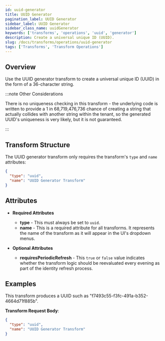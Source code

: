 ```yaml
---
id: uuid-generator
title: UUID Generator
pagination_label: UUID Generator
sidebar_label: UUID Generator
sidebar_class_name: uuidGenerator
keywords: ['transforms', 'operations', 'uuid', 'generator']
description: Create a universal unique ID (UUID).
slug: /docs/transforms/operations/uuid-generator
tags: ['Transforms', 'Transform Operations']
---
```


## Overview

Use the UUID generator transform to create a universal unique ID (UUID) in the form of a 36-character string.

:::note Other Considerations

There is no uniqueness checking in this transform - the underlying code is written to provide a 1 in 68,719,476,736 chance of creating a string that actually collides with another string within the tenant, so the generated UUID's uniqueness is very likely, but it is not guaranteed.

:::

## Transform Structure

The UUID generator transform only requires the transform's `type` and `name` attributes:

```json
{
  "type": "uuid",
  "name": "UUID Generator Transform"
}
```

## Attributes

- **Required Attributes**

  - **type** - This must always be set to `uuid`.
  - **name** - This is a required attribute for all transforms. It represents the name of the transform as it will appear in the UI's dropdown menus.

- **Optional Attributes**
  - **requiresPeriodicRefresh** - This `true` or `false` value indicates whether the transform logic should be reevaluated every evening as part of the identity refresh process.

## Examples

This transform produces a UUID such as "f7493c55-f3fc-491a-b352-4664d71f885b".

**Transform Request Body**:

```json
{
  "type": "uuid",
  "name": "UUID Generator Transform"
}
```
